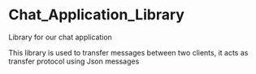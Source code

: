 # Chat_Application_Library
Library for our chat application

This library is used to transfer messages between two clients, it acts as transfer protocol using Json messages
